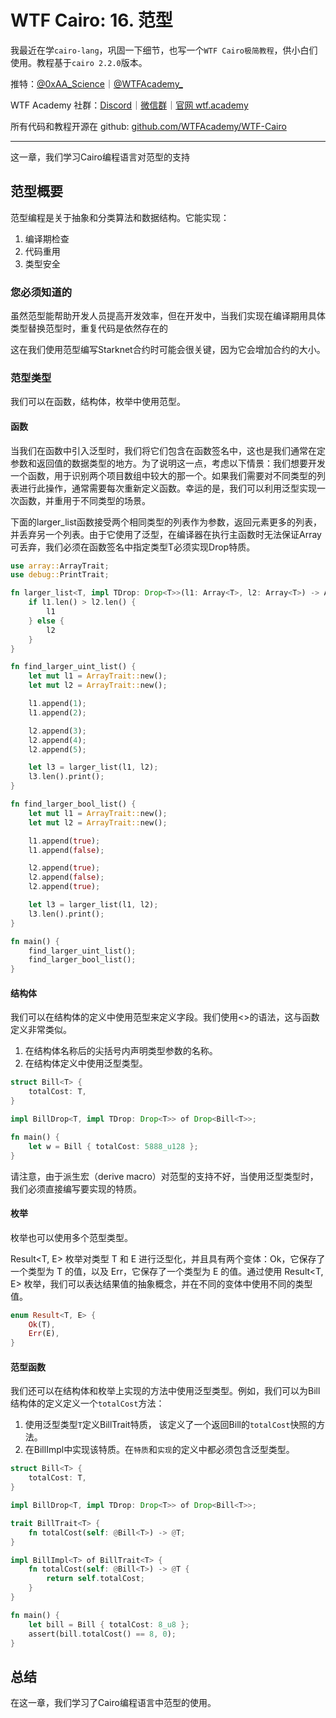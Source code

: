 # WTF Cairo: 16. 范型

我最近在学`cairo-lang`，巩固一下细节，也写一个`WTF Cairo极简教程`，供小白们使用。教程基于`cairo 2.2.0`版本。

推特：[@0xAA_Science](https://twitter.com/0xAA_Science)｜[@WTFAcademy_](https://twitter.com/WTFAcademy_)

WTF Academy 社群：[Discord](https://discord.gg/5akcruXrsk)｜[微信群](https://docs.google.com/forms/d/e/1FAIpQLSe4KGT8Sh6sJ7hedQRuIYirOoZK_85miz3dw7vA1-YjodgJ-A/viewform?usp=sf_link)｜[官网 wtf.academy](https://wtf.academy)

所有代码和教程开源在 github: [github.com/WTFAcademy/WTF-Cairo](https://github.com/WTFAcademy/WTF-Cairo)

---

这一章，我们学习Cairo编程语言对范型的支持

## 范型概要

范型编程是关于抽象和分类算法和数据结构。它能实现：
1. 编译期检查
2. 代码重用
3. 类型安全

### 您必须知道的

虽然范型能帮助开发人员提高开发效率，但在开发中，当我们实现在编译期用具体类型替换范型时，重复代码是依然存在的

这在我们使用范型编写Starknet合约时可能会很关键，因为它会增加合约的大小。

### 范型类型

我们可以在函数，结构体，枚举中使用范型。

#### 函数

当我们在函数中引入泛型时，我们将它们包含在函数签名中，这也是我们通常在定参数和返回值的数据类型的地方。为了说明这一点，考虑以下情景：我们想要开发一个函数，用于识别两个项目数组中较大的那一个。如果我们需要对不同类型的列表进行此操作，通常需要每次重新定义函数。幸运的是，我们可以利用泛型实现一次函数，并重用于不同类型的场景。

下面的larger_list函数接受两个相同类型的列表作为参数，返回元素更多的列表，并丢弃另一个列表。由于它使用了泛型，在编译器在执行主函数时无法保证Array<T>可丢弃，我们必须在函数签名中指定类型T必须实现Drop特质。

```rust
use array::ArrayTrait;
use debug::PrintTrait;

fn larger_list<T, impl TDrop: Drop<T>>(l1: Array<T>, l2: Array<T>) -> Array<T> {
    if l1.len() > l2.len() {
        l1
    } else {
        l2
    }
}

fn find_larger_uint_list() {
    let mut l1 = ArrayTrait::new();
    let mut l2 = ArrayTrait::new();

    l1.append(1);
    l1.append(2);

    l2.append(3);
    l2.append(4);
    l2.append(5);

    let l3 = larger_list(l1, l2);
    l3.len().print();
}

fn find_larger_bool_list() {
    let mut l1 = ArrayTrait::new();
    let mut l2 = ArrayTrait::new();

    l1.append(true);
    l1.append(false);

    l2.append(true);
    l2.append(false);
    l2.append(true);

    let l3 = larger_list(l1, l2);
    l3.len().print();
}

fn main() {
    find_larger_uint_list();
    find_larger_bool_list();
}
```

#### 结构体

我们可以在结构体的定义中使用范型来定义字段。我们使用<>的语法，这与函数定义非常类似。
1. 在结构体名称后的尖括号内声明类型参数的名称。
2. 在结构体定义中使用泛型类型。

```rust
struct Bill<T> {
    totalCost: T,
}

impl BillDrop<T, impl TDrop: Drop<T>> of Drop<Bill<T>>;

fn main() {
    let w = Bill { totalCost: 5888_u128 };
}
```

请注意，由于派生宏（derive macro）对范型的支持不好，当使用泛型类型时，我们必须直接编写要实现的特质。

#### 枚举

枚举也可以使用多个范型类型。

Result<T, E> 枚举对类型 T 和 E 进行泛型化，并且具有两个变体：Ok，它保存了一个类型为 T 的值，以及 Err，它保存了一个类型为 E 的值。通过使用 Result<T, E> 枚举，我们可以表达结果值的抽象概念，并在不同的变体中使用不同的类型值。

```rust
enum Result<T, E> {
    Ok(T),
    Err(E),
}
```

#### 范型函数

我们还可以在结构体和枚举上实现的方法中使用泛型类型。例如，我们可以为Bill<T>结构体的定义定义一个`totalCost`方法：

1. 使用泛型类型`T`定义BillTrait<T>特质， 该定义了一个返回Bill的`totalCost`快照的方法。
2. 在BillImpl<T>中实现该特质。在`特质`和`实现`的定义中都必须包含泛型类型。

```rust
struct Bill<T> {
    totalCost: T,
}

impl BillDrop<T, impl TDrop: Drop<T>> of Drop<Bill<T>>;

trait BillTrait<T> {
    fn totalCost(self: @Bill<T>) -> @T;
}

impl BillImpl<T> of BillTrait<T> {
    fn totalCost(self: @Bill<T>) -> @T {
        return self.totalCost;
    }
}

fn main() {
    let bill = Bill { totalCost: 8_u8 };
    assert(bill.totalCost() == 8, 0);
}
```

## 总结

在这一章，我们学习了Cairo编程语言中范型的使用。